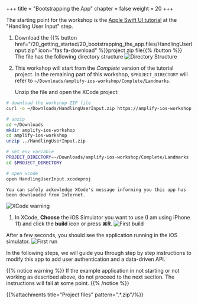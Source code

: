 +++
title = "Bootstrapping the App"
chapter = false
weight = 20
+++

The starting point for the workshop is the [Apple Swift UI tutorial](https://developer.apple.com/tutorials/swiftui/tutorials) at the "Handling User Input" step.

1. Download the {{% button href="/20_getting_started/20_bootstrapping_the_app.files/HandlingUserInput.zip" icon="fas fa-download" %}}project zip file{{% /button %}}  
The file has the following directory structure
![Directory Structure](/images/20-10-directory-structure.png)

1. This workshop will start from the *Complete* version of the tutorial project.  In the remaining part of this workshop, `$PROJECT_DIRECTORY` will refer to `~/Downloads/amplify-ios-workshop/Complete/Landmarks`.  

    Unzip the file and open the XCode project:

 ```bash
 # download the workshop ZIP file
 curl -o ~/Downloads/HandlingUserInput.zip https://amplify-ios-workshop.go-aws.com/20_getting_started/20_bootstrapping_the_app.files/HandlingUserInput.zip

 # unzip 
 cd ~/Downloads
 mkdir amplify-ios-workshop
 cd amplify-ios-workshop
 unzip ../HandlingUserInput.zip

 # set env variable
 PROJECT_DIRECTORY=~/Downloads/amplify-ios-workshop/Complete/Landmarks
 cd $PROJECT_DIRECTORY

 # open xcode 
 open HandlingUserInput.xcodeproj
 ```

    You can safely ackowledge XCode's message informing you this app has been downloaded from Internet.
![XCode warning](/images/20-20-xcode-warning.png)

1. In XCode, **Choose** the iOS Simulator you want to use (I am using iPhone 11) and click the **build** icon <i class="far fa-caret-square-right"></i> or press **&#8984;R**.
![First build](/images/20-10-xcode.png)

After a few seconds, you should see the application running in the iOS simulator.
![First run](/images/20-10-app-start.png)

In the following steps, we will guide you through step by step instructions to modify this app to add user authentication and a data-driven API.

{{% notice warning %}}
If the example application in not starting or not working as described above, do not proceed to the next section. The instructions will fail at some point.</a>
{{% /notice %}}

{{%attachments title="Project files" pattern=".*.zip"/%}}
